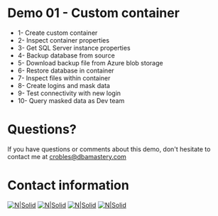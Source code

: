 # Demo 01 - Custom container

* 1- Create custom container
* 2- Inspect container properties
* 3- Get SQL Server instance properties
* 4- Backup database from source
* 5- Download backup file from Azure blob storage
* 6- Restore database in container
* 7- Inspect files within container
* 8- Create logins and mask data
* 9- Test connectivity with new login
* 10- Query masked data as Dev team

# Questions?
If you have questions or comments about this demo, don't hesitate to contact me at <crobles@dbamastery.com>

# Contact information
[![N|Solid](http://dbamastery.com/wp-content/uploads/2018/08/if_twitter_circle_color_107170.png)](https://twitter.com/dbamastery) [![N|Solid](http://dbamastery.com/wp-content/uploads/2018/08/if_github_circle_black_107161.png)](https://github.com/dbamaster) [![N|Solid](http://dbamastery.com/wp-content/uploads/2018/08/if_linkedin_circle_color_107178.png)](https://www.linkedin.com/in/croblesdba/) [![N|Solid](http://dbamastery.com/wp-content/uploads/2018/08/if_browser_1055104.png)](http://dbamastery.com/)
